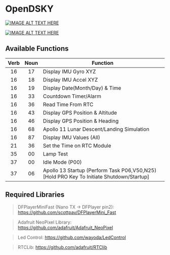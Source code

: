 # OpenDSKY

[![IMAGE ALT TEXT HERE](https://fabcross.jp/news/2018/dmln53000006i503-img/dmln53000006i50t.jpg)](https://opendsky.backerkit.com)

[![IMAGE ALT TEXT HERE](http://img.youtube.com/vi/I6qBGJz7ALo/0.jpg)](http://www.youtube.com/watch?v=I6qBGJz7ALo)

## Available Functions

| Verb | Noun | Function |
|:-------------:|:-------------:| -----|
| 16 | 17 | Display IMU Gyro XYZ |
| 16 | 18 | Display IMU Accel XYZ |
| 16 | 19 | Display Date(Month/Day) & Time |
| 16 | 33 | Countdown Timer/Alarm |
| 16 | 36 | Read Time From RTC |
| 16 | 43 | Display GPS Position & Altitude |
| 16 | 46 | Display GPS Position & Heading |
| 16 | 68 | Apollo 11 Lunar Descent/Landing Simulation |
| 16 | 87 | Display IMU Values (All) |
| 21 | 36 | Set the Time on RTC Module |
| 35 | 00 | Lamp Test |
| 37 | 00 | Idle Mode (P00) |
| 37 | 06 | Apollo 13 Startup (Perform Task P06,V50,N25) [Hold PRO Key To Initiate Shutdown/Startup] |




## Required Libraries
> DFPlayerMiniFast (Nano TX -> DFPlayer pin2): https://github.com/scottpav/DFPlayerMini_Fast

> Adafruit NeoPixel Library: https://github.com/adafruit/Adafruit_NeoPixel

> Led Control: https://github.com/wayoda/LedControl

> RTCLib: https://github.com/adafruit/RTClib
